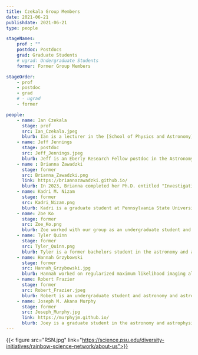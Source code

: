 ```yaml
---
title: Czekala Group Members
date: 2021-06-21
publishdate: 2021-06-21
type: people

stageNames: 
    prof : ""
    postdoc: Postdocs
    grad: Graduate Students
    # ugrad: Undergraduate Students
    former: Former Group Members

stageOrder: 
    - prof
    - postdoc
    - grad
    # - ugrad
    - former

people: 
    - name: Ian Czekala
      stage: prof 
      src: Ian_Czekala.jpeg
      blurb: Ian is a lecturer in the [School of Physics and Astronomy](https://www.st-andrews.ac.uk/physics-astronomy/) at the [University of St. Andrews](https://www.st-andrews.ac.uk/) in Scotland. He is broadly interested in star and planet formation, machine learning, and Bayesian inference for astrophysics.
    - name: Jeff Jennings
      stage: postdoc
      src: Jeff_Jennings.jpeg
      blurb: Jeff is an Eberly Research Fellow postdoc in the Astronomy and Astrophysics department at Pennsylvania State University. He focuses on protoplanetary disk science and statistical techniques for data analysis, including applications to image synthesis for astronomical interferometry. 
    - name : Brianna Zawadzki
      stage: former 
      src: Brianna_Zawadzki.png
      link: https://briannazawadzki.github.io/
      blurb: In 2023, Brianna completed her Ph.D. entitled "Investigating Planet Formation Through Simulation, Observation, And Machine Learning" at Pennsylvania State University. Her work at Penn State ranged from N-body planet formation simulations to ALMA observations of protoplanetary disks to development of regularized maximum likelihood imaging algorithms. Brianna is now a Brinson Prize Postdoctoral Fellow at Wesleyan University.
    - name: Kadri M. Nizam
      stage: former 
      src: Kadri_Nizam.png
      blurb: Kadri is a graduate student at Pennsylvania State University working on protoplanetary disk dynamics and machine learning for regularized maximum imaging algorithms. From 2021 - 2023, he worked on deep learning methods to emulate molecular line radiative transfer and contributed to the development of the MPoL project. He is now working on his Ph.D. as part of the BlackCAT X-ray telescope mission.
    - name: Zoe Ko
      stage: former 
      src: Zoe_Ko.png
      blurb: Zoe worked with our group as an undergraduate student and physics major at the University of California, Berkeley. She worked on high resolution stellar spectroscopy and radial velocity analysis for circumbinary protoplanetary disks. Zoe will begin a Ph.D. in Astronomy at Johns Hopkins University in 2024.
    - name: Tyler Quinn
      stage: former 
      src: Tyler_Quinn.png
      blurb: Tyler is a former bachelors student in the astronomy and astrophysics major at Pennsylvania State University. During 2021 - 22 he worked on regularized maximum likelihood imaging algorithms.
    - name: Hannah Grzybowski
      stage: former 
      src: Hannah_Grzybowski.jpg
      blurb: Hannah worked on regularized maximum likelihood imaging algorithms in our group while in 2021, while she was an undergraduate student and astronomy and astrophysics major at Pennsylvania State University. Hannah began a Ph.D. in Astronomy and Astrophysics at Penn State University in 2023.
    - name: Robert Frazier
      stage: former 
      src: Robert_Frazier.jpeg
      blurb: Robert is an undergraduate student and astronomy and astrophysics major at Pennsylvania State University. During 2021, he worked on regularized maximum likelihood imaging algorithms.
    - name: Joseph M. Akana Murphy
      stage: former
      src: Joseph_Murphy.jpg
      link: https://murphyjm.github.io/
      blurb: Joey is a graduate student in the astronomy and astrophysics department at University of California, Santa Cruz, working on exoplanet detection and characterization. While Joey was a co-terminal masters student at Stanford University, Joey and Ian worked on flexible spectroscopic models for accretion signatures of pre-main sequence stars.
---
```


{{< figure src="RSN.jpg" link="https://science.psu.edu/diversity-initiatives/rainbow-science-network/about-us">}}
